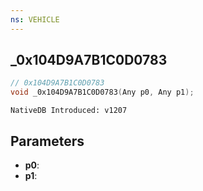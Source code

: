 ```yaml
---
ns: VEHICLE
---
```

## _0x104D9A7B1C0D0783

```c
// 0x104D9A7B1C0D0783
void _0x104D9A7B1C0D0783(Any p0, Any p1);
```

```
NativeDB Introduced: v1207
```

## Parameters
* **p0**:
* **p1**:
